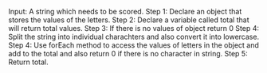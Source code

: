 Input: A string which needs to be scored.
Step 1: Declare an object that stores the values of the letters.
Step 2: Declare a variable called total that will return total values.
Step 3: If there is no values of object return 0
Step 4: Split the string into individual charachters and also convert it into lowercase.
Step 4: Use forEach method to access the values of letters in the object and add to the total and also return 0 if there is no character in string.
Step 5: Return total.